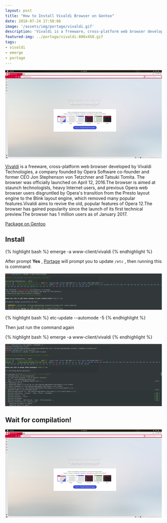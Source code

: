 ```yaml
---
layout: post
title: "How to Install Vivaldi Browser on Gentoo"
date: 2018-07-24 17:50:08
image: '/assets/img/portage/vivaldi.gif'
description: 'Vivaldi is a freeware, cross-platform web browser developed by Vivaldi Technologies, a company founded by Opera Software co-founder.'
featured-img: ../portage/vivaldi-800x450.gif
tags:
- vivaldi
- emerge
- portage
---
```


![How to Install Vivaldi Browser on Gentoo](/assets/img/portage/vivaldi-800x450.gif "How to Install Vivaldi Browser on Gentoo")

[Vivaldi](https://vivaldi.com/) is a freeware, cross-platform web browser developed by Vivaldi Technologies, a company founded by Opera Software co-founder and former CEO Jon Stephenson von Tetzchner and Tatsuki Tomita. The browser was officially launched on April 12, 2016.The browser is aimed at staunch technologists, heavy Internet users, and previous Opera web browser users disgruntled by Opera's transition from the Presto layout engine to the Blink layout engine, which removed many popular features.Vivaldi aims to revive the old, popular features of Opera 12.The browser has gained popularity since the launch of its first technical preview.The browser has 1 million users as of January 2017.

[Package on Gentoo](https://packages.gentoo.org/packages/www-client/vivaldi)

## Install

{% highlight bash  %}
emerge -a www-client/vivaldi
{% endhighlight  %}

After prompt __Yes__ , [Portage](https://wiki.gentoo.org/wiki/Portage) will prompt you to update `/etc` , then running this is command:

![/assets/img/portage/vivaldi-gentoo.gif](/assets/img/portage/vivaldi-gentoo.gif "/assets/img/portage/vivaldi-gentoo.gif")

{% highlight bash  %}
etc-update --automode -5
{% endhighlight  %}

Then just run the command again

{% highlight bash  %}
emerge -a www-client/vivaldi
{% endhighlight  %}

![/assets/img/portage/vivaldi-gentoo-2.gif](/assets/img/portage/vivaldi-gentoo-2.gif "/assets/img/portage/vivaldi-gentoo-2.gif")

## Wait for compilation!

![/assets/img/portage/vivaldi.gif](/assets/img/portage/vivaldi-800x450.gif "/assets/img/portage/vivaldi.gif")
